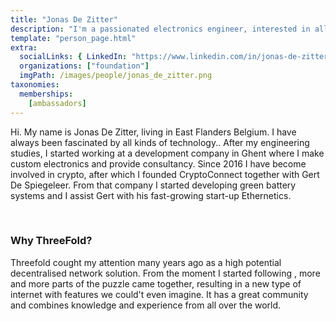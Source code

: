 ```yaml
---
title: "Jonas De Zitter"
description: "I'm a passionated electronics engineer, interested in all kinds of exciting technology like blockchain, green energy, power electronics, and of course Threefold."
template: "person_page.html"
extra:
  socialLinks: { LinkedIn: "https://www.linkedin.com/in/jonas-de-zitter-15300911/"}
  organizations: ["foundation"]
  imgPath: /images/people/jonas_de_zitter.png
taxonomies:
  memberships:
    [ambassadors]
---
```


Hi. My name is Jonas De Zitter, living in East Flanders Belgium. I have always been fascinated by all kinds of technology.. After my engineering studies, I started working at a development company in Ghent where I make custom electronics and provide consultancy. Since 2016 I have become involved in crypto, after which I founded CryptoConnect together with Gert De Spiegeleer. From that company I started developing green battery systems and I assist Gert with his fast-growing start-up Ethernetics.

<br>

### Why ThreeFold?

Threefold cought my attention many years ago as a high potential decentralised network solution. From the moment I started following , more and more parts of the puzzle came together, resulting in a new type of internet with features we could't even imagine. It has a great community and combines knowledge and experience from all over the world.
